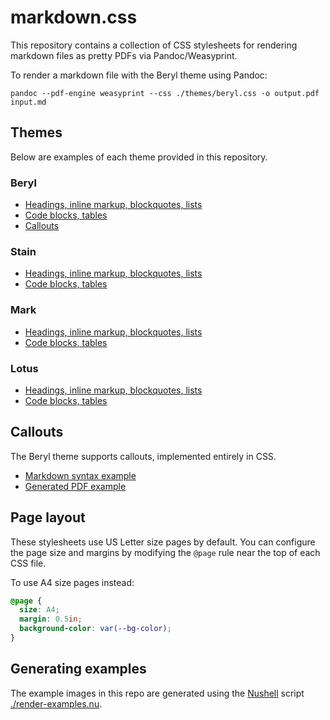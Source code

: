 # markdown.css

This repository contains a collection of CSS stylesheets for rendering markdown
files as pretty PDFs via Pandoc/Weasyprint.

To render a markdown file with the Beryl theme using Pandoc:

```shell
pandoc --pdf-engine weasyprint --css ./themes/beryl.css -o output.pdf input.md
```

## Themes

Below are examples of each theme provided in this repository.

### Beryl

- [Headings, inline markup, blockquotes, lists](./examples/beryl-typography.png)
- [Code blocks, tables](./examples/beryl-data.png)
- [Callouts](./examples/beryl-callouts.png)

### Stain

- [Headings, inline markup, blockquotes, lists](./examples/stain-typography.png)
- [Code blocks, tables](./examples/stain-data.png)

### Mark

- [Headings, inline markup, blockquotes, lists](./examples/mark-typography.png)
- [Code blocks, tables](./examples/mark-data.png)

### Lotus

- [Headings, inline markup, blockquotes, lists](./examples/lotus-typography.png)
- [Code blocks, tables](./examples/lotus-data.png)

## Callouts

The Beryl theme supports callouts, implemented entirely in CSS.

- [Markdown syntax example](./examples/beryl-callouts.md)
- [Generated PDF example](./examples/beryl-callouts.png)

## Page layout

These stylesheets use US Letter size pages by default. You can configure the
page size and margins by modifying the `@page` rule near the top of each CSS
file.

To use A4 size pages instead:

```css
@page {
  size: A4;
  margin: 0.5in;
  background-color: var(--bg-color);
}
```

## Generating examples

The example images in this repo are generated using the
[Nushell](https://www.nushell.sh/) script
[./render-examples.nu](./render-examples.nu).
